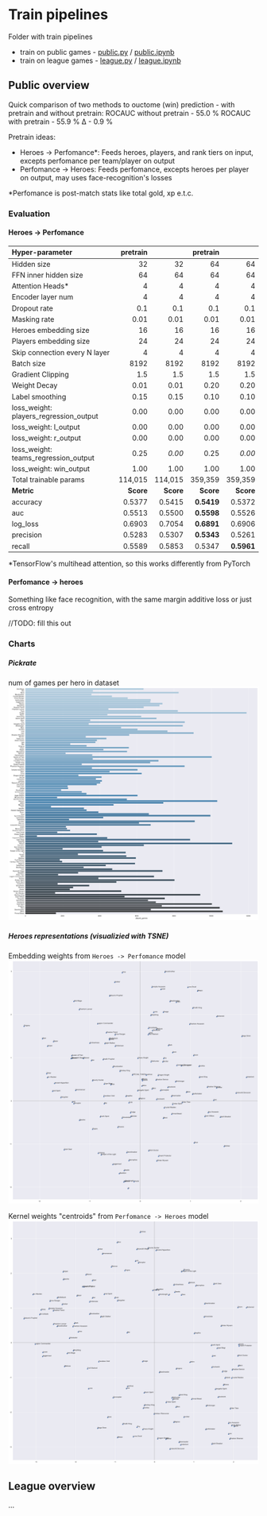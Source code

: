 # Train pipelines

Folder with train pipelines

* train on public games - [public.py](public.py) / [public.ipynb](public.ipynb)
* train on league games - [league.py](league.py) / [league.ipynb](league.ipynb)

## Public overview

Quick comparison of two methods to ouctome (win) prediction - with pretrain and without pretrain:
ROCAUC without pretrain - 55.0 %
ROCAUC with pretrain    - 55.9 %
Δ - 0.9 %

Pretrain ideas:
*  Heroes -> Perfomance*:
    Feeds heroes, players, and rank tiers on input, excepts perfomance per team/player on output
* Perfomance -> Heroes:
    Feeds perfomance, excepts heroes per player on output, may uses face-recognition's losses

*Perfomance is post-match stats like total gold, xp e.t.c.

### Evaluation

#### Heroes -> Perfomance

| Hyper-parameter                        |        pretrain |                 |         pretrain |                  |
| :------------------------------------- | --------------: | --------------: | ---------------: | ---------------: |
| Hidden size                            |              32 |              32 |               64 |               64 |
| FFN inner hidden size                  |              64 |              64 |               64 |               64 |
| Attention Heads*                       |               4 |               4 |                4 |                4 |
| Encoder layer num                      |               4 |               4 |                4 |                4 |
| Dropout rate                           |             0.1 |             0.1 |              0.1 |              0.1 |
| Masking rate                           |            0.01 |            0.01 |             0.01 |             0.01 |
| Heroes embedding size                  |              16 |              16 |               16 |               16 |
| Players embedding size                 |              24 |              24 |               24 |               24 |
| Skip connection every N layer         |               4 |               4 |                4 |                4 |
| Batch size                             |            8192 |            8192 |             8192 |             8192 |
| Gradient Clipping                      |             1.5 |             1.5 |              1.5 |              1.5 |
| Weight Decay                           |            0.01 |            0.01 |             0.20 |             0.20 |
| Label smoothing                        |            0.15 |            0.15 |             0.10 |             0.10 |
| loss_weight: players_regression_output |            0.00 |            0.00 |             0.00 |             0.00 |
| loss_weight: l_output                  |            0.00 |            0.00 |             0.00 |             0.00 |
| loss_weight: r_output                  |            0.00 |            0.00 |             0.00 |             0.00 |
| loss_weight: teams_regression_output   |            0.25 |        *0.00* |             0.25 |         *0.00* |
| loss_weight: win_output                |            1.00 |            1.00 |             1.00 |             1.00 |
| Total trainable  params                |         114,015 |         114,015 |          359,359 |          359,359 |
| **Metric**                       | **Score** | **Score** |  **Score** |  **Score** |
| accuracy                               |          0.5377 |          0.5415 | **0.5419** |           0.5372 |
| auc                                    |          0.5513 |          0.5500 | **0.5598** |           0.5526 |
| log_loss                               |          0.6903 |          0.7054 | **0.6891** |           0.6906 |
| precision                              |          0.5283 |          0.5307 | **0.5343** |           0.5261 |
| recall                                 |          0.5589 |          0.5853 |           0.5347 | **0.5961** |

*TensorFlow's multihead attention, so this works differently from PyTorch

#### Perfomance -> heroes

Something like face recognition, with the same margin additive loss or just cross entropy

//TODO: fill this out

### Charts

##### Pickrate

num of games per hero in dataset
![pickrate](output/heroes_pickrate.png)

##### Heroes representations (visualizied with TSNE)

Embedding weights from `Heroes -> Perfomance` model
![TSNE_heroes](output/embeddings/TSNE_heroes.png)

Kernel weights "centroids" from `Perfomance -> Heroes` model
![TSNE_heroes](output/embeddings/TSNE_heroes_softmax.png)

## League overview

...
